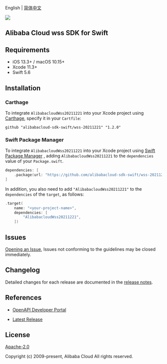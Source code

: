 English | [简体中文](README-CN.md)

![](https://aliyunsdk-pages.alicdn.com/icons/AlibabaCloud.svg)

## Alibaba Cloud wss SDK for Swift

## Requirements

- iOS 13.3+ / macOS 10.15+
- Xcode 11.3+
- Swift 5.6

## Installation

### Carthage

To integrate `AlibabacloudWss20211221` into your Xcode project using [Carthage](https://github.com/Carthage/Carthage), specify it in your `Cartfile`:

```ogdl
github "alibabacloud-sdk-swift/wss-20211221" "1.2.0"
```

### Swift Package Manager

To integrate `AlibabacloudWss20211221` into your Xcode project using [Swift Package Manager](https://swift.org/package-manager/) , adding `AlibabacloudWss20211221` to the `dependencies` value of your `Package.swift`.

```swift
dependencies: [
    .package(url: "https://github.com/alibabacloud-sdk-swift/wss-20211221.git", from: "1.2.0")
]
```

In addition, you also need to add `"AlibabacloudWss20211221"` to the `dependencies` of the `target`, as follows:

```swift
.target(
    name: "<your-project-name>",
    dependencies: [
        "AlibabacloudWss20211221",
    ])
```

## Issues

[Opening an Issue](https://github.com/alibabacloud-sdk-swift/wss-20211221/issues/new), Issues not conforming to the guidelines may be closed immediately.

## Changelog

Detailed changes for each release are documented in the [release notes](./ChangeLog.txt).

## References

* [OpenAPI Developer Portal](https://next.api.alibabacloud.com/home)
- [Latest Release](https://github.com/alibabacloud-sdk-swift/wss-20211221)

## License

[Apache-2.0](http://www.apache.org/licenses/LICENSE-2.0)

Copyright (c) 2009-present, Alibaba Cloud All rights reserved.
